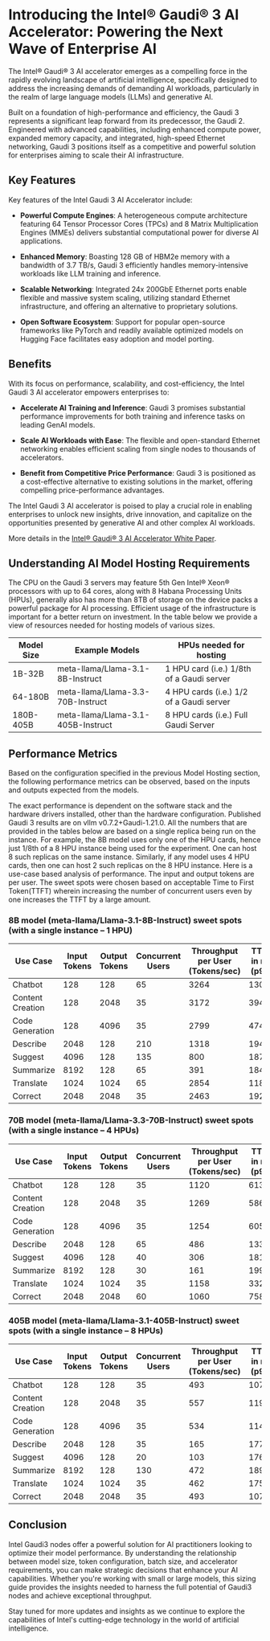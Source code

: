 # Introducing the Intel® Gaudi® 3 AI Accelerator: Powering the Next Wave of Enterprise AI

The Intel® Gaudi® 3 AI accelerator emerges as a compelling force in the rapidly evolving landscape of artificial intelligence, specifically designed to address the increasing demands of demanding AI workloads, particularly in the realm of large language models (LLMs) and generative AI.

Built on a foundation of high-performance and efficiency, the Gaudi 3 represents a significant leap forward from its predecessor, the Gaudi 2. Engineered with advanced capabilities, including enhanced compute power, expanded memory capacity, and integrated, high-speed Ethernet networking, Gaudi 3 positions itself as a competitive and powerful solution for enterprises aiming to scale their AI infrastructure.

## Key Features

Key features of the Intel Gaudi 3 AI Accelerator include:

- **Powerful Compute Engines**: A heterogeneous compute architecture featuring 64 Tensor Processor Cores (TPCs) and 8 Matrix Multiplication Engines (MMEs) delivers substantial computational power for diverse AI applications.

- **Enhanced Memory**: Boasting 128 GB of HBM2e memory with a bandwidth of 3.7 TB/s, Gaudi 3 efficiently handles memory-intensive workloads like LLM training and inference.

- **Scalable Networking**: Integrated 24x 200GbE Ethernet ports enable flexible and massive system scaling, utilizing standard Ethernet infrastructure, and offering an alternative to proprietary solutions.

- **Open Software Ecosystem**: Support for popular open-source frameworks like PyTorch and readily available optimized models on Hugging Face facilitates easy adoption and model porting.

## Benefits

With its focus on performance, scalability, and cost-efficiency, the Intel Gaudi 3 AI accelerator empowers enterprises to:

- **Accelerate AI Training and Inference**: Gaudi 3 promises substantial performance improvements for both training and inference tasks on leading GenAI models.

- **Scale AI Workloads with Ease**: The flexible and open-standard Ethernet networking enables efficient scaling from single nodes to thousands of accelerators.

- **Benefit from Competitive Price Performance**: Gaudi 3 is positioned as a cost-effective alternative to existing solutions in the market, offering compelling price-performance advantages.

The Intel Gaudi 3 AI accelerator is poised to play a crucial role in enabling enterprises to unlock new insights, drive innovation, and capitalize on the opportunities presented by generative AI and other complex AI workloads.

More details in the [Intel® Gaudi® 3 AI Accelerator White Paper](https://www.intel.com/content/www/us/en/content-details/817486/intel-gaudi-3-ai-accelerator-white-paper.html).

## Understanding AI Model Hosting Requirements

The CPU on the Gaudi 3 servers may feature 5th Gen Intel® Xeon® processors with up to 64 cores, along with 8 Habana Processing Units (HPUs), generally also has more than 8TB of storage on the device packs a powerful package for AI processing. Efficient usage of the infrastructure is important for a better return on investment. In the table below we provide a view of resources needed for hosting models of various sizes.

| Model Size | Example Models | HPUs needed for hosting |
|------------|----------------|------------------------|
| 1B-32B | meta-llama/Llama-3.1-8B-Instruct | 1 HPU card (i.e.) 1/8th of a Gaudi server |
| 64-180B | meta-llama/Llama-3.3-70B-Instruct | 4 HPU cards (i.e.) 1/2 of a Gaudi server |
| 180B-405B | meta-llama/Llama-3.1-405B-Instruct | 8 HPU cards (i.e.) Full Gaudi Server |

## Performance Metrics

Based on the configuration specified in the previous Model Hosting section, the following performance metrics can be observed, based on the inputs and outputs expected from the models.

The exact performance is dependent on the software stack and the hardware drivers installed, other than the hardware configuration. Published Gaudi 3 results are on vllm v0.7.2+Gaudi-1.21.0. All the numbers that are provided in the tables below are based on a single replica being run on the instance. For example, the 8B model uses only one of the HPU cards, hence just 1/8th of a 8 HPU instance being used for the experiment. One can host 8 such replicas on the same instance. Similarly, if any model uses 4 HPU cards, then one can host 2 such replicas on the 8 HPU instance. Here is a use-case based analysis of performance. The input and output tokens are per user. The sweet spots were chosen based on acceptable Time to First Token(TTFT) wherein increasing the number of concurrent users even by one increases the TTFT by a large amount.

### 8B model (meta-llama/Llama-3.1-8B-Instruct) sweet spots (with a single instance – 1 HPU)

| Use Case | Input Tokens | Output Tokens | Concurrent Users | Throughput per User (Tokens/sec) | TTFT in ms (p90) | SLA |
|----------|--------------|---------------|------------------|----------------------------------|------------------|-----|
| Chatbot | 128 | 128 | 65 | 3264 | 1300 | <=2s |
| Content Creation | 128 | 2048 | 35 | 3172 | 394 | <=10s |
| Code Generation | 128 | 4096 | 35 | 2799 | 474 | <=10s |
| Describe | 2048 | 128 | 210 | 1318 | 19463 | <=20s |
| Suggest | 4096 | 128 | 135 | 800 | 18745 | <=20s |
| Summarize | 8192 | 128 | 65 | 391 | 18412 | <=20s |
| Translate | 1024 | 1024 | 65 | 2854 | 11815 | <=20s |
| Correct | 2048 | 2048 | 35 | 2463 | 1921 | <=20s |

### 70B model (meta-llama/Llama-3.3-70B-Instruct) sweet spots (with a single instance – 4 HPUs)

| Use Case | Input Tokens | Output Tokens | Concurrent Users | Throughput per User (Tokens/sec) | TTFT in ms (p90) | SLA |
|----------|--------------|---------------|------------------|----------------------------------|------------------|-----|
| Chatbot | 128 | 128 | 35 | 1120 | 613 | <=2s |
| Content Creation | 128 | 2048 | 35 | 1269 | 586 | <=10s |
| Code Generation | 128 | 4096 | 35 | 1254 | 605 | <=10s |
| Describe | 2048 | 128 | 65 | 486 | 13348 | <=20s |
| Suggest | 4096 | 128 | 40 | 306 | 18123 | <=20s |
| Summarize | 8192 | 128 | 30 | 161 | 19952 | <=20s |
| Translate | 1024 | 1024 | 35 | 1158 | 3320 | <=20s |
| Correct | 2048 | 2048 | 60 | 1060 | 7589 | <=20s |

### 405B model (meta-llama/Llama-3.1-405B-Instruct) sweet spots (with a single instance – 8 HPUs)

| Use Case | Input Tokens | Output Tokens | Concurrent Users | Throughput per User (Tokens/sec) | TTFT in ms (p90) | SLA |
|----------|--------------|---------------|------------------|----------------------------------|------------------|-----|
| Chatbot | 128 | 128 | 35 | 493 | 1072 | <=2s |
| Content Creation | 128 | 2048 | 35 | 557 | 1193 | <=10s |
| Code Generation | 128 | 4096 | 35 | 534 | 1147 | <=10s |
| Describe | 2048 | 128 | 35 | 165 | 17739 | <=20s |
| Suggest | 4096 | 128 | 20 | 103 | 17675 | <=20s |
| Summarize | 8192 | 128 | 130 | 472 | 18992 | <=20s |
| Translate | 1024 | 1024 | 35 | 462 | 17576 | <=20s |
| Correct | 2048 | 2048 | 35 | 493 | 1072 | <=20s |

## Conclusion

Intel Gaudi3 nodes offer a powerful solution for AI practitioners looking to optimize their model performance. By understanding the relationship between model size, token configuration, batch size, and accelerator requirements, you can make strategic decisions that enhance your AI capabilities. Whether you're working with small or large models, this sizing guide provides the insights needed to harness the full potential of Gaudi3 nodes and achieve exceptional throughput.

Stay tuned for more updates and insights as we continue to explore the capabilities of Intel's cutting-edge technology in the world of artificial intelligence.
